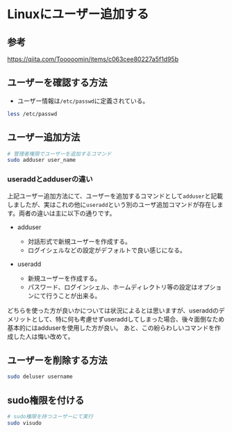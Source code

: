 # Linuxにユーザー追加する
## 参考

https://qiita.com/Tooooomin/items/c063cee80227a5f1d95b

## ユーザーを確認する方法

* ユーザー情報は`/etc/passwd`に定義されている。

```bash
less /etc/passwd
```


## ユーザー追加方法

```bash
# 管理者権限でユーザーを追加するコマンド
sudo adduser user_name
```

### useraddとadduserの違い

上記ユーザー追加方法にて、ユーザーを追加するコマンドとして`adduser`と記載しましたが、実はこれの他に`useradd`という別のユーザ追加コマンドが存在します。両者の違いは主に以下の通りです。

* adduser
    * 対話形式で新規ユーザーを作成する。
    * ログイシェルなどの設定がデフォルトで良い感じになる。

* useradd
    * 新規ユーザーを作成する。
    * パスワード、ログインシェル、ホームディレクトリ等の設定はオプションにて行うことが出来る。

どちらを使った方が良いかについては状況によるとは思いますが、useraddのデメリットとして、特に何も考慮せずuseraddしてしまった場合、後々面倒なため基本的にはadduserを使用した方が良い。
あと、この紛らわしいコマンドを作成した人は悔い改めて。

## ユーザーを削除する方法

```bash
sudo deluser username
```

## sudo権限を付ける

```bash
# sudo権限を持つユーザーにて実行
sudo visudo
```